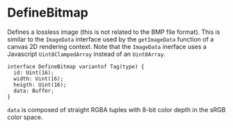 # DefineBitmap

Defines a lossless image (this is not related to the BMP file format).
This is similar to the `ImageData` interface used by the `getImageData` function of a
canvas 2D rendering context. Note that the `ImageData` inerface uses a Javascript
`Uint8ClampedArray` instead of an `Uint8Array`.

```
interface DefineBitmap variantof Tag(type) {
  id: Uint(16);
  width: Uint(16);
  heigth: Uint(16);
  data: Buffer;
}
```

`data` is composed of straight RGBA tuples with 8-bit color depth in the sRGB color space.
